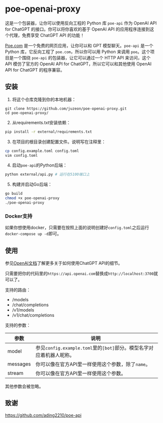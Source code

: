 # poe-openai-proxy

这是一个包装器，让你可以使用反向工程的 Python 库 `poe-api` 作为 OpenAI API for ChatGPT 的接口。你可以将你喜欢的基于 OpenAI API 的应用程序连接到这个代理，免费享受 ChatGPT API 的功能！

[Poe.com](https://poe.com/) 是一个免费的网页应用，让你可以和 GPT 模型聊天。`poe-api` 是一个 Python 库，它反向工程了 `poe.com`，所以你可以用 Python 来调用 `poe`。这个项目是一个围绕 `poe-api` 的包装器，让它可以通过一个 HTTP API 来访问，这个 API 模仿了官方的 OpenAI API for ChatGPT，所以它可以和其他使用 OpenAI API for ChatGPT 的程序兼容。

## 安装

1. 将这个仓库克隆到你的本地机器：

```
git clone https://github.com/juzeon/poe-openai-proxy.git
cd poe-openai-proxy/
```

2. 从requirements.txt安装依赖：

```bash
pip install -r external/requirements.txt
```

3. 在项目的根目录创建配置文件。说明写在注释里：

```bash
cp config.example.toml config.toml
vim config.toml
```

4. 启动`poe-api`的Python后端：

```bash
python external/api.py # 运行在5100端口上
```

5. 构建并启动Go后端：

```bash
go build
chmod +x poe-openai-proxy
./poe-openai-proxy
```

### Docker支持

如果你想使用docker，只需要在按照上面的说明创建好`config.toml`之后运行`docker-compose up -d`即可。

## 使用

参见[OpenAI文档](https://platform.openai.com/docs/api-reference/chat/create)了解更多关于如何使用ChatGPT API的细节。

只需要把你的代码里的`https://api.openai.com`替换成`http://localhost:3700`就可以了。

支持的路由：

- /models
- /chat/completions
- /v1/models
- /v1/chat/completions

支持的参数：

| 参数     | 说明                                                         |
| -------- | ------------------------------------------------------------ |
| model    | 参见`config.example.toml`里的`[bot]`部分。模型名字对应着机器人昵称。 |
| messages | 你可以像在官方API里一样使用这个参数，除了`name`。            |
| stream   | 你可以像在官方API里一样使用这个参数。                               |

其他参数会被忽略。

## 致谢

<https://github.com/ading2210/poe-api>
